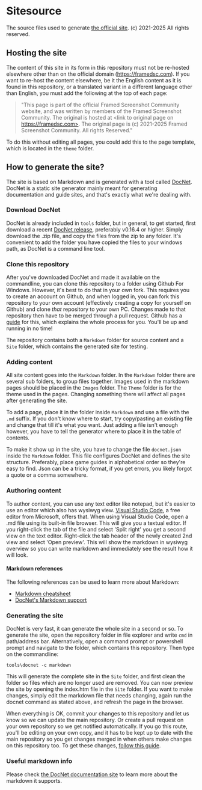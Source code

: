 # Sitesource

The source files used to generate [the official site](https://framedsc.com). (c) 2021-2025 All rights reserved. 

## Hosting the site

The content of this site in its form in this repository must not be re-hosted elsewhere other than on the official domain (https://framedsc.com). 
If you want to re-host the content elsewhere, be it the English content as it is found in this repository, or a translated variant in a different language other than English, you must add the following at the top of each page:

>"This page is part of the official Framed Screenshot Community website, and was written by members of the Framed Screenshot Community. The original is hosted at <link to original page on https://framedsc.com>. The original page is (c) 2021-2025 Framed Screenshot Community. All rights Reserved."

To do this without editing all pages, you could add this to the page template, which is located in the `theme` folder. 

## How to generate the site?

The site is based on Markdown and is generated with a tool called [DocNet](https://github.com/FransBouma/DocNet). DocNet is a static site generator mainly meant for generating documentation and guide sites, and that's exactly what we're dealing with. 

### Download DocNet
DocNet is already included in `tools` folder, but in general, to get started, first download a recent [DocNet release](https://github.com/FransBouma/DocNet/releases), preferably v0.16.4 or higher. Simply download the .zip file, and copy the files from the zip to any folder. It's convenient to add the folder you have copied the files to your windows path, as DocNet is a command line tool.

### Clone this repository
After you've downloaded DocNet and made it available on the commandline, you can clone this repository to a folder using Github For Windows. However, it's best to do that in your own fork. This requires you to create an account on Github, and when logged in, you can fork this repository to your own account (effectively creating a copy for yourself on Github) and clone *that* repository to your own PC. Changes made to that repository then have to be merged through a pull request. Github has a [guide](https://guides.github.com/activities/forking/) for this, which explains the whole process for you. You'll be up and running in no time!

The repository contains both a `Markdown` folder for source content and a `Site` folder, which contains the generated site for testing. 

### Adding content
All site content goes into the `Markdown` folder. In the `Markdown` folder there are several sub folders, to group files together. Images used in the markdown pages should be placed in the `Images` folder. The `Theme` folder is for the theme used in the pages. Changing something there will affect all pages after generating the site. 

To add a page, place it in the folder inside `Markdown` and use a file with the `.md` suffix. If you don't know where to start, try copy/pasting an existing file and change that till it's what you want. Just adding a file isn't enough however, you have to tell the generator where to place it in the table of contents. 

To make it show up in the site, you have to change the file `docnet.json` inside the `Markdown` folder. This file configures DocNet and defines the site structure. Preferably, place game guides in alphabetical order so they're easy to find. Json can be a tricky format, if you get errors, you likely forgot a quote or a comma somewhere. 

### Authoring content
To author content, you can use any text editor like notepad, but it's easier to use an editor which also has wysiwyg view. 
[Visual Studio Code](https://code.visualstudio.com), a free editor from Microsoft, offers that. When using Visual Studio Code, open a .md file using its built-in file browser. This will give you a textual editor. If you right-click the tab of the file and select 'Split right' you get a second view on the text editor. Right-click the tab header of the newly created 2nd view and select 'Open preview'. This will show the markdown in wysiwyg overview so you can write markdown and immediately see the result how it will look.

#### Markdown references
The following references can be used to learn more about Markdown:

* [Markdown cheatsheet](https://github.com/adam-p/markdown-here/wiki/Markdown-Cheatsheet)
* [DocNet's Markdown support](http://fransbouma.github.io/DocNet/WritingcontentusingMarkdown.htm)

### Generating the site
DocNet is very fast, it can generate the whole site in a second or so. To generate the site, open the repository folder in file explorer and write `cmd` in path/address bar. Alternatively, open a command prompt or powershell prompt and navigate to the folder, which contains this repository. Then type on the commandline:

```
tools\docnet -c markdown
```

This will generate the complete site in the `Site` folder, and first clean the folder so files which are no longer used are removed. You can now preview the site by opening the index.htm file in the `Site` folder. If you want to make changes, simply edit the markdown file that needs changing, again run the docnet command as stated above, and refresh the page in the browser. 

When everything is OK, commit your changes to this repository and let us know so we can update the main repository. Or create a pull request on your own repository so we get notified automatically. If you go this route, you'll be editing on your own copy, and it has to be kept up to date with the main repository so you get changes merged in when others make changes on this repository too. 
To get these changes, [follow this guide](https://help.github.com/en/articles/syncing-a-fork).

### Useful markdown info
Please check [the DocNet documentation site](http://fransbouma.github.io/DocNet/WritingcontentusingMarkdown.htm) to learn more about the markdown it supports.
